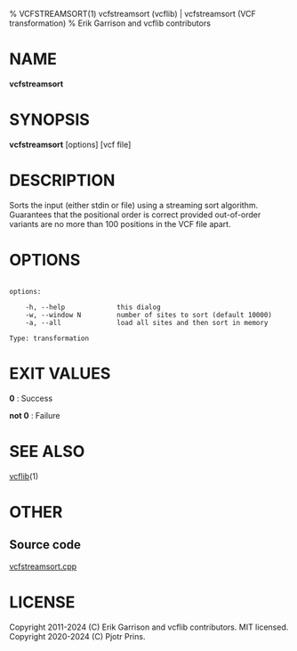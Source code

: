 % VCFSTREAMSORT(1) vcfstreamsort (vcflib) | vcfstreamsort (VCF transformation)
% Erik Garrison and vcflib contributors

# NAME

**vcfstreamsort**

# SYNOPSIS

**vcfstreamsort** [options] [vcf file]

# DESCRIPTION

Sorts the input (either stdin or file) using a streaming sort algorithm. Guarantees that the positional order is correct provided out-of-order variants are no more than 100 positions in the VCF file apart.



# OPTIONS

```

options:

    -h, --help             this dialog
    -w, --window N         number of sites to sort (default 10000)
    -a, --all              load all sites and then sort in memory

Type: transformation

```





# EXIT VALUES

**0**
: Success

**not 0**
: Failure

# SEE ALSO



[vcflib](./vcflib.md)(1)



# OTHER

## Source code

[vcfstreamsort.cpp](https://github.com/vcflib/vcflib/blob/master/src/vcfstreamsort.cpp)

# LICENSE

Copyright 2011-2024 (C) Erik Garrison and vcflib contributors. MIT licensed.
Copyright 2020-2024 (C) Pjotr Prins.

<!--
  Created with ./scripts/bin2md.rb scripts/bin2md-template.erb
-->

